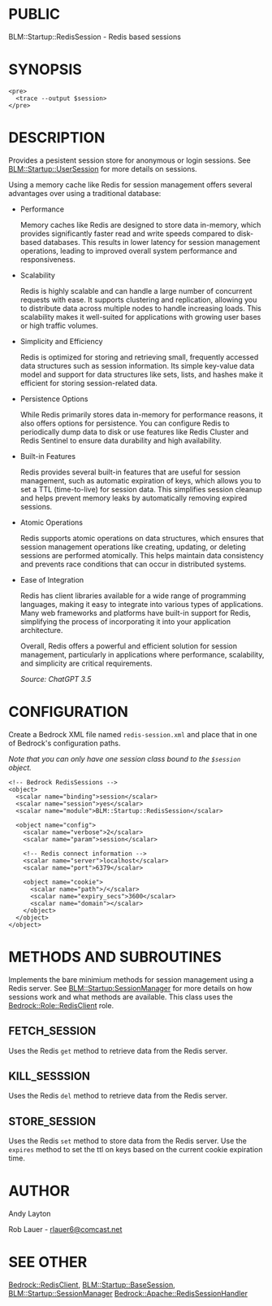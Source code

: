 # PUBLIC

BLM::Startup::RedisSession - Redis based sessions

# SYNOPSIS

    <pre>
      <trace --output $session>
    </pre>

# DESCRIPTION

Provides a pesistent session store for anonymous or login sessions.
See [BLM::Startup::UserSession](https://metacpan.org/pod/BLM%3A%3AStartup%3A%3AUserSession) for more details on sessions.

Using a memory cache like Redis for session management offers several
advantages over using a traditional database:

- Performance

    Memory caches like Redis are designed to store data
    in-memory, which provides significantly faster read and write speeds
    compared to disk-based databases. This results in lower latency for
    session management operations, leading to improved overall system
    performance and responsiveness.

- Scalability

    Redis is highly scalable and can handle a large number of
    concurrent requests with ease. It supports clustering and replication,
    allowing you to distribute data across multiple nodes to handle
    increasing loads. This scalability makes it well-suited for
    applications with growing user bases or high traffic volumes.

- Simplicity and Efficiency

    Redis is optimized for storing and retrieving small, frequently
    accessed data structures such as session information. Its simple
    key-value data model and support for data structures like sets, lists,
    and hashes make it efficient for storing session-related data.

- Persistence Options

    While Redis primarily stores data in-memory for
    performance reasons, it also offers options for persistence. You can
    configure Redis to periodically dump data to disk or use features like
    Redis Cluster and Redis Sentinel to ensure data durability and high
    availability.

- Built-in Features

    Redis provides several built-in features that are
    useful for session management, such as automatic expiration of keys,
    which allows you to set a TTL (time-to-live) for session data. This
    simplifies session cleanup and helps prevent memory leaks by
    automatically removing expired sessions.

- Atomic Operations

    Redis supports atomic operations on data structures, which ensures
    that session management operations like creating, updating, or
    deleting sessions are performed atomically. This helps maintain data
    consistency and prevents race conditions that can occur in distributed
    systems.

- Ease of Integration

    Redis has client libraries available for a wide range of programming
    languages, making it easy to integrate into various types of
    applications. Many web frameworks and platforms have built-in support
    for Redis, simplifying the process of incorporating it into your
    application architecture.

    Overall, Redis offers a powerful and efficient solution for session
    management, particularly in applications where performance,
    scalability, and simplicity are critical requirements.

    _Source: ChatGPT 3.5_

# CONFIGURATION

Create a Bedrock XML file named `redis-session.xml` and place that in
one of Bedrock's configuration paths.

_Note that you can only have one session class bound to the `$session` object._

    <!-- Bedrock RedisSessions -->
    <object>
      <scalar name="binding">session</scalar>
      <scalar name="session">yes</scalar>
      <scalar name="module">BLM::Startup::RedisSession</scalar>
    
      <object name="config">
        <scalar name="verbose">2</scalar>
        <scalar name="param">session</scalar>
    
        <!-- Redis connect information -->
        <scalar name="server">localhost</scalar>
        <scalar name="port">6379</scalar>
    
        <object name="cookie">
          <scalar name="path">/</scalar>
          <scalar name="expiry_secs">3600</scalar>
          <scalar name="domain"></scalar>
        </object>
      </object>
    </object>

# METHODS AND SUBROUTINES

Implements the bare minimium methods for session management using a
Redis server. See [BLM::Startup:SessionManager](https://metacpan.org/pod/BLM%3A%3AStartup%3ASessionManager) for more details on
how sessions work and what methods are available. This class uses the
[Bedrock::Role::RedisClient](https://metacpan.org/pod/Bedrock%3A%3ARole%3A%3ARedisClient) role.

## FETCH\_SESSION

Uses the Redis `get` method to retrieve data from the Redis server.

## KILL\_SESSSION

Uses the Redis `del` method to retrieve data from the Redis server.

## STORE\_SESSION

Uses the Redis `set` method to store data from the Redis server. Use
the `expires` method to set the ttl on keys based on the current
cookie expiration time.

# AUTHOR

Andy Layton

Rob Lauer - rlauer6@comcast.net

# SEE OTHER

[Bedrock::RedisClient](https://metacpan.org/pod/Bedrock%3A%3ARedisClient), [BLM::Startup::BaseSession](https://metacpan.org/pod/BLM%3A%3AStartup%3A%3ABaseSession), [BLM::Startup::SessionManager](https://metacpan.org/pod/BLM%3A%3AStartup%3A%3ASessionManager)
[Bedrock::Apache::RedisSessionHandler](https://metacpan.org/pod/Bedrock%3A%3AApache%3A%3ARedisSessionHandler)
